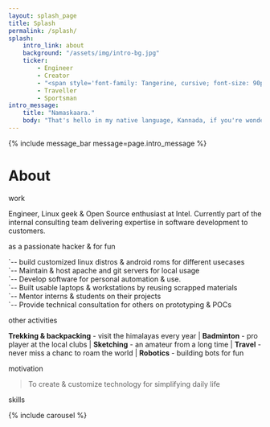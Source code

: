 ```yaml
---
layout: splash_page
title: Splash
permalink: /splash/
splash:
    intro_link: about
    background: "/assets/img/intro-bg.jpg"
    ticker:
        - Engineer
        - Creator
        - "<span style='font-family: Tangerine, cursive; font-size: 90px;'>Artist</span>"
        - Traveller
        - Sportsman
intro_message:
    title: "Namaskaara."
    body: "That's hello in my native language, Kannada, if you're wondering.<br/>I'm <strong>Nitheesh</strong> btw. A software engineer by profession & and a whole lot more by passion."
---
```


{% include message_bar message=page.intro_message %}

<div id="about_wrapper" class="container-fluid">
<div class="container">
<div id="about">
    <h1 class="section_title text-center"> <span class="underline">About</span></h1>
    <div class="row">
    <div class="col-xs-12 col-md-4">
        <p class="section_subtitle"> <span class="underline">work</span></p>
        <p> Engineer, Linux geek & Open Source enthusiast at Intel. Currently 
            part of the internal consulting team delivering expertise in software 
            development to customers. </p>
    </div>
    <div class="col-xs-12 col-md-8">
        <p class="section_subtitle_special">
            <span class="underline">as a passionate hacker & for fun</span>
        </p>
        <p>
`-- build customized linux distros & android roms for different usecases<br/>
`-- Maintain & host apache and git servers for local usage<br/>
`-- Develop software for personal automation & use.<br/>
`-- Built usable laptops & workstations by reusing scrapped materials<br/>
`-- Mentor interns & students on their projects<br/>
`-- Provide technical consultation for others on prototyping & POCs<br/>
        </p>
    </div>
    </div>
    <div class="row">
    <div class="col-xs-12 col-md-8">
        <p class="section_subtitle"> <span class="underline">other activities</span></p>
        <p>
            <strong>Trekking & backpacking</strong> - visit the himalayas every year
            | <strong>Badminton</strong> - pro player at the local clubs 
            | <strong>Sketching</strong> - an amateur from a long time
            | <strong>Travel</strong> - never miss a chanc to roam the world
            | <strong>Robotics</strong> - building bots for fun
        </p>
    </div>
    <div class="col-xs-12 col-md-4">
        <p class="section_subtitle"> <span class="underline">motivation</span></p>
        <blockquote class="blockquote">
            To create & customize technology for simplifying daily life
        </blockquote>
    </div>
    </div>
    <div class="row">
    <div class="col-xs-12 col-md-6">
        <p class="section_subtitle"> <span class="underline">skills</span></p>
        <div id="skills">
            <div id="words"></div>
        </div>
    </div>
    <div class="col-xs-12 col-md-6">
        <div id="slider">
        {% include carousel %}
        </div>
    </div>
    </div>

</div>
</div>
</div>